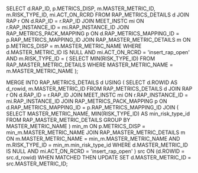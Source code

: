 SELECT d.RAP_ID, p.METRICS_DISP, m.MASTER_METRIC_ID, m.RISK_TYPE_ID, mi.ACT_ON_RCRD
FROM RAP_METRICS_DETAILS d
JOIN RAP r ON d.RAP_ID = r.RAP_ID
JOIN MEET_INSTC mi ON r.RAP_INSTANCE_ID = mi.RAP_INSTANCE_ID
JOIN RAP_METRICS_PACK_MAPPING p ON d.RAP_METRICS_MAPPING_ID = p.RAP_METRICS_MAPPING_ID
JOIN RAP_MASTER_METRIC_DETAILS m ON p.METRICS_DISP = m.MASTER_METRIC_NAME
WHERE d.MASTER_METRIC_ID IS NULL
  AND mi.ACT_ON_RCRD = 'insert_rap_open'
  AND m.RISK_TYPE_ID = (
      SELECT MIN(RISK_TYPE_ID)
      FROM RAP_MASTER_METRIC_DETAILS
      WHERE MASTER_METRIC_NAME = m.MASTER_METRIC_NAME
  );


MERGE INTO RAP_METRICS_DETAILS d
USING (
    SELECT d.ROWID AS d_rowid,
           m.MASTER_METRIC_ID
    FROM RAP_METRICS_DETAILS d
    JOIN RAP r ON d.RAP_ID = r.RAP_ID
    JOIN MEET_INSTC mi ON r.RAP_INSTANCE_ID = mi.RAP_INSTANCE_ID
    JOIN RAP_METRICS_PACK_MAPPING p ON d.RAP_METRICS_MAPPING_ID = p.RAP_METRICS_MAPPING_ID
    JOIN (
        SELECT MASTER_METRIC_NAME, MIN(RISK_TYPE_ID) AS min_risk_type_id
        FROM RAP_MASTER_METRIC_DETAILS
        GROUP BY MASTER_METRIC_NAME
    ) min_m ON p.METRICS_DISP = min_m.MASTER_METRIC_NAME
    JOIN RAP_MASTER_METRIC_DETAILS m 
      ON m.MASTER_METRIC_NAME = min_m.MASTER_METRIC_NAME 
     AND m.RISK_TYPE_ID = min_m.min_risk_type_id
    WHERE d.MASTER_METRIC_ID IS NULL
      AND mi.ACT_ON_RCRD = 'insert_rap_open'
) src
ON (d.ROWID = src.d_rowid)
WHEN MATCHED THEN
UPDATE SET d.MASTER_METRIC_ID = src.MASTER_METRIC_ID;
